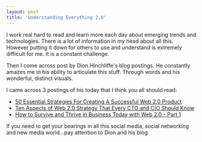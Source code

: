 ```yaml
---
layout: post
title: 'Understanding Everything 2.0'
---
```

I work real hard to read and learn more each day about emerging trends and technologies. There is a lot of information in my head about all this. However putting it down for others to use and understand is extremely difficult for me. It is a constant challenge.<p></p>
Then I come across post by Dion Hinchliffe's blog postings. He constantly amazes me in his ability to articulate this stuff. Through words and his wonderful, distinct visuals.<p></p>
I came across 3 postings of his today that I think you all should read:
<ul class="mainlist">
	<li><a href="http://web2.wsj2.com/50_essential_strategies_for_creating_a_successful_web_20_pr.htm">50 Essential Strategies For Creating A Successful Web 2.0 Product</a></li>
	<li><a href="http://web2.wsj2.com/ten_aspects_of_web_20_strategy_that_every_cto_and_cio_shoul.htm">Ten Aspects of Web 2.0 Strategy That Every CTO and CIO Should Know</a></li>
	<li><a href="http://web2.wsj2.com/how_to_survive_and_thrive_in_business_today_with_web_20__p.htm">How to Survive and Thrive in Business Today with Web 2.0 - Part 1</a></li>
</ul>
If you need to get your bearings in all this social media, social networking and new media world...pay attention to Dion and his blog.